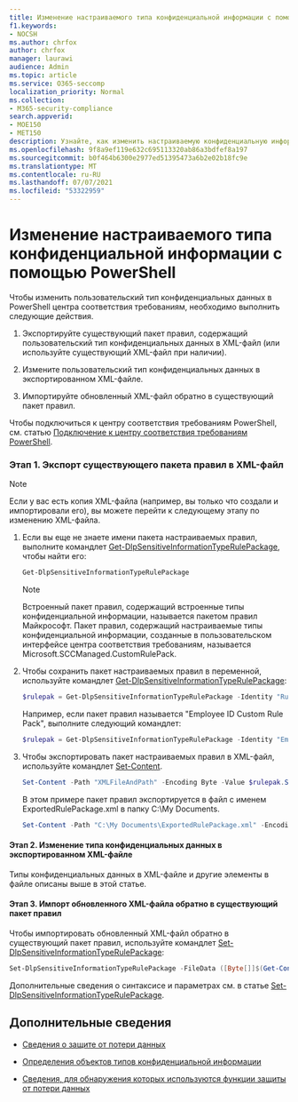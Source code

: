 ```yaml
---
title: Изменение настраиваемого типа конфиденциальной информации с помощью PowerShell
f1.keywords:
- NOCSH
ms.author: chrfox
author: chrfox
manager: laurawi
audience: Admin
ms.topic: article
ms.service: O365-seccomp
localization_priority: Normal
ms.collection:
- M365-security-compliance
search.appverid:
- MOE150
- MET150
description: Узнайте, как изменить настраиваемую конфиденциальную информацию с помощью PowerShell.
ms.openlocfilehash: 9f8a9ef119e632c695113320ab86a3bdfef8a197
ms.sourcegitcommit: b0f464b6300e2977ed51395473a6b2e02b18fc9e
ms.translationtype: MT
ms.contentlocale: ru-RU
ms.lasthandoff: 07/07/2021
ms.locfileid: "53322959"
---
```

# <a name="modify-a-custom-sensitive-information-type-using-powershell"></a>Изменение настраиваемого типа конфиденциальной информации с помощью PowerShell

Чтобы изменить пользовательский тип конфиденциальных данных в PowerShell центра соответствия требованиям, необходимо выполнить следующие действия.

1. Экспортируйте существующий пакет правил, содержащий пользовательский тип конфиденциальных данных в XML-файл (или используйте существующий XML-файл при наличии).

2. Измените пользовательский тип конфиденциальных данных в экспортированном XML-файле.

3. Импортируйте обновленный XML-файл обратно в существующий пакет правил.

Чтобы подключиться к центру соответствия требованиям PowerShell, см. статью [Подключение к центру соответствия требованиям PowerShell](/powershell/exchange/exchange-online-powershell).

### <a name="step-1-export-the-existing-rule-package-to-an-xml-file"></a>Этап 1. Экспорт существующего пакета правил в XML-файл

> [!NOTE]
> Если у вас есть копия XML-файла (например, вы только что создали и импортировали его), вы можете перейти к следующему этапу по изменению XML-файла.

1. Если вы еще не знаете имени пакета настраиваемых правил, выполните командлет [Get-DlpSensitiveInformationTypeRulePackage](/powershell/module/exchange/get-dlpsensitiveinformationtype), чтобы найти его:

   ```powershell
   Get-DlpSensitiveInformationTypeRulePackage
   ```

   > [!NOTE]
   > Встроенный пакет правил, содержащий встроенные типы конфиденциальной информации, называется пакетом правил Майкрософт. Пакет правил, содержащий настраиваемые типы конфиденциальной информации, созданные в пользовательском интерфейсе центра соответствия требованиям, называется Microsoft.SCCManaged.CustomRulePack.

2. Чтобы сохранить пакет настраиваемых правил в переменной, используйте командлет [Get-DlpSensitiveInformationTypeRulePackage](/powershell/module/exchange/get-dlpsensitiveinformationtyperulepackage):

   ```powershell
   $rulepak = Get-DlpSensitiveInformationTypeRulePackage -Identity "RulePackageName"
   ```

   Например, если пакет правил называется "Employee ID Custom Rule Pack", выполните следующий командлет:

   ```powershell
   $rulepak = Get-DlpSensitiveInformationTypeRulePackage -Identity "Employee ID Custom Rule Pack"
   ```

3. Чтобы экспортировать пакет настраиваемых правил в XML-файл, используйте командлет [Set-Content](/powershell/module/microsoft.powershell.management/set-content).

   ```powershell
   Set-Content -Path "XMLFileAndPath" -Encoding Byte -Value $rulepak.SerializedClassificationRuleCollection
   ```

   В этом примере пакет правил экспортируется в файл с именем ExportedRulePackage.xml в папку C:\My Documents.

   ```powershell
   Set-Content -Path "C:\My Documents\ExportedRulePackage.xml" -Encoding Byte -Value $rulepak.SerializedClassificationRuleCollection
   ```

#### <a name="step-2-modify-the-sensitive-information-type-in-the-exported-xml-file"></a>Этап 2. Изменение типа конфиденциальных данных в экспортированном XML-файле

Типы конфиденциальных данных в XML-файле и другие элементы в файле описаны выше в этой статье.

#### <a name="step-3-import-the-updated-xml-file-back-into-the-existing-rule-package"></a>Этап 3. Импорт обновленного XML-файла обратно в существующий пакет правил

Чтобы импортировать обновленный XML-файл обратно в существующий пакет правил, используйте командлет [Set-DlpSensitiveInformationTypeRulePackage](/powershell/module/exchange/set-dlpsensitiveinformationtyperulepackage):

```powershell
Set-DlpSensitiveInformationTypeRulePackage -FileData ([Byte[]]$(Get-Content -Path "C:\My Documents\External Sensitive Info Type Rule Collection.xml" -Encoding Byte -ReadCount 0))
```

Дополнительные сведения о синтаксисе и параметрах см. в статье [Set-DlpSensitiveInformationTypeRulePackage](/powershell/module/exchange/set-dlpsensitiveinformationtyperulepackage).


## <a name="more-information"></a>Дополнительные сведения

- [Сведения о защите от потери данных](dlp-learn-about-dlp.md)

- [Определения объектов типов конфиденциальной информации](sensitive-information-type-entity-definitions.md)

- [Сведения, для обнаружения которых используются функции защиты от потери данных](what-the-dlp-functions-look-for.md)
